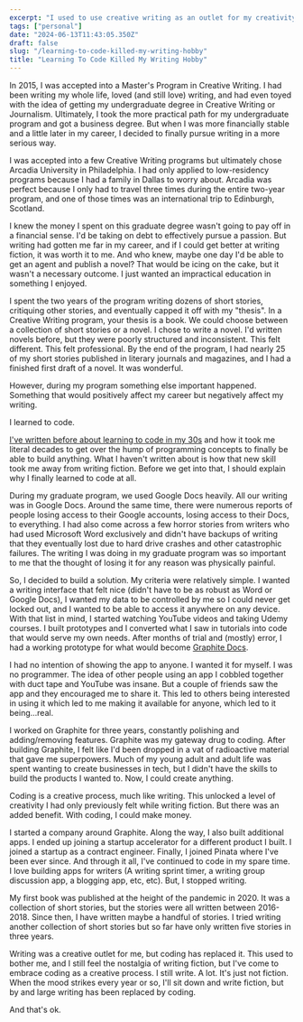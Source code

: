 ```yaml
---
excerpt: "I used to use creative writing as an outlet for my creativity. But when I learned to code, that all changed."
tags: ["personal"]
date: "2024-06-13T11:43:05.350Z"
draft: false
slug: "/learning-to-code-killed-my-writing-hobby"
title: "Learning To Code Killed My Writing Hobby"
---
```

In 2015, I was accepted into a Master's Program in Creative Writing. I had been writing my whole life, loved (and still love) writing, and had even toyed with the idea of getting my undergraduate degree in Creative Writing or Journalism. Ultimately, I took the more practical path for my undergraduate program and got a business degree. But when I was more financially stable and a little later in my career, I decided to finally pursue writing in a more serious way.

I was accepted into a few Creative Writing programs but ultimately chose Arcadia University in Philadelphia. I had only applied to low-residency programs because I had a family in Dallas to worry about. Arcadia was perfect because I only had to travel three times during the entire two-year program, and one of those times was an international trip to Edinburgh, Scotland.

I knew the money I spent on this graduate degree wasn't going to pay off in a financial sense. I'd be taking on debt to effectively pursue a passion. But writing had gotten me far in my career, and if I could get better at writing fiction, it was worth it to me. And who knew, maybe one day I'd be able to get an agent and publish a novel? That would be icing on the cake, but it wasn't a necessary outcome. I just wanted an impractical education in something I enjoyed.

I spent the two years of the program writing dozens of short stories, critiquing other stories, and eventually capped it off with my "thesis". In a Creative Writing program, your thesis is a book. We could choose between a collection of short stories or a novel. I chose to write a novel. I'd written novels before, but they were poorly structured and inconsistent. This felt different. This felt professional. By the end of the program, I had nearly 25 of my short stories published in literary journals and magazines, and I had a finished first draft of a novel. It was wonderful.

However, during my program something else important happened. Something that would positively affect my career but negatively affect my writing.

I learned to code.

[I've written before about learning to code in my 30s](https://dev.to/polluterofminds/how-i-became-a-developer-in-my-30s-4pe8) and how it took me literal decades to get over the hump of programming concepts to finally be able to build anything. What I haven't written about is how that new skill took me away from writing fiction. Before we get into that, I should explain why I finally learned to code at all.

During my graduate program, we used Google Docs heavily. All our writing was in Google Docs. Around the same time, there were numerous reports of people losing access to their Google accounts, losing access to their Docs, to everything. I had also come across a few horror stories from writers who had used Microsoft Word exclusively and didn't have backups of writing that they eventually lost due to hard drive crashes and other catastrophic failures. The writing I was doing in my graduate program was so important to me that the thought of losing it for any reason was physically painful.

So, I decided to build a solution. My criteria were relatively simple. I wanted a writing interface that felt nice (didn't have to be as robust as Word or Google Docs), I wanted my data to be controlled by me so I could never get locked out, and I wanted to be able to access it anywhere on any device. With that list in mind, I started watching YouTube videos and taking Udemy courses. I built prototypes and I converted what I saw in tutorials into code that would serve my own needs. After months of trial and (mostly) error, I had a working prototype for what would become [Graphite Docs](https://www.youtube.com/watch?v=ZCsHdHgxa5Y).

I had no intention of showing the app to anyone. I wanted it for myself. I was no programmer. The idea of other people using an app I cobbled together with duct tape and YouTube was insane. But a couple of friends saw the app and they encouraged me to share it. This led to others being interested in using it which led to me making it available for anyone, which led to it being…real.

I worked on Graphite for three years, constantly polishing and adding/removing features. Graphite was my gateway drug to coding. After building Graphite, I felt like I'd been dropped in a vat of radioactive material that gave me superpowers. Much of my young adult and adult life was spent wanting to create businesses in tech, but I didn't have the skills to build the products I wanted to. Now, I could create anything.

Coding is a creative process, much like writing. This unlocked a level of creativity I had only previously felt while writing fiction. But there was an added benefit. With coding, I could make money.

I started a company around Graphite. Along the way, I also built additional apps. I ended up joining a startup accelerator for a different product I built. I joined a startup as a contract engineer. Finally, I joined Pinata where I've been ever since. And through it all, I've continued to code in my spare time. I love building apps for writers (A writing sprint timer, a writing group discussion app, a blogging app, etc, etc). But, I stopped writing.

My first book was published at the height of the pandemic in 2020. It was a collection of short stories, but the stories were all written between 2016-2018. Since then, I have written maybe a handful of stories. I tried writing another collection of short stories but so far have only written five stories in three years.

Writing was a creative outlet for me, but coding has replaced it. This used to bother me, and I still feel the nostalgia of writing fiction, but I've come to embrace coding as a creative process. I still write. A lot. It's just not fiction. When the mood strikes every year or so, I'll sit down and write fiction, but by and large writing has been replaced by coding.

And that's ok.